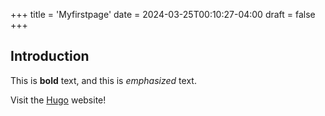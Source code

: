 +++
title = 'Myfirstpage'
date = 2024-03-25T00:10:27-04:00
draft = false
+++
## Introduction

This is **bold** text, and this is *emphasized* text.

Visit the [Hugo](https://gohugo.io) website!